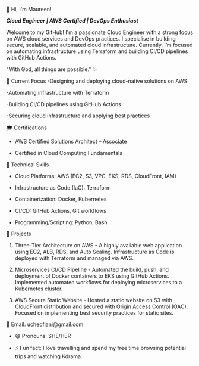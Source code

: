 👋 Hi, I'm Maureen!

***Cloud Engineer | AWS Certified | DevOps Enthusiast***

Welcome to my GitHub! I'm a passionate Cloud Engineer with a strong focus on AWS cloud services and DevOps practices. I specialise in building secure, scalable, and automated cloud infrastructure. Currently, I’m focused on automating infrastructure using Terraform and building CI/CD pipelines with GitHub Actions.

"With God, all things are possible." ✨

🔭 Current Focus
-Designing and deploying cloud-native solutions on AWS

-Automating infrastructure with Terraform

-Building CI/CD pipelines using GitHub Actions

-Securing cloud infrastructure and applying best practices


🎓 Certifications
- AWS Certified Solutions Architect – Associate

- Certified in Cloud Computing Fundamentals

💼 Technical Skills
- Cloud Platforms: AWS (EC2, S3, VPC, EKS, RDS, CloudFront, IAM)

- Infrastructure as Code (IaC): Terraform

- Containerization: Docker, Kubernetes

- CI/CD: GitHub Actions, Git workflows

- Programming/Scripting: Python, Bash


🚀 Projects
1. Three-Tier Architecture on AWS - 
A highly available web application using EC2, ALB, RDS, and Auto Scaling.
Infrastructure as Code is deployed with Terraform and managed via AWS.

2. Microservices CI/CD Pipeline - 
Automated the build, push, and deployment of Docker containers to EKS using GitHub Actions.
Implemented automated workflows for deploying microservices to a Kubernetes cluster.

3. AWS Secure Static Website - 
Hosted a static website on S3 with CloudFront distribution and secured with Origin Access Control (OAC).
Focused on implementing best security practices for static sites.

📧 Email: ucheofiani@gmail.com

- 😄 Pronouns: SHE/HER
  
- ⚡ Fun fact: I love travelling and spend my free time browsing potential trips and watching Kdrama. 

<!---
UcheOfiani-CloudProjects/UcheOfiani-CloudProjects is a ✨ special ✨ repository because its `README.md` (this file) appears on your GitHub profile.
You can click the Preview link to take a look at your changes.
--->
